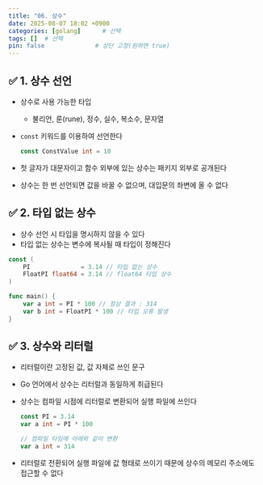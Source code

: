 ```yaml
---
title: "06. 상수"
date: 2025-08-07 18:02 +0900
categories: [golang]      # 선택
tags: []  # 선택
pin: false              # 상단 고정(원하면 true)
---
```

## ✅ 1. 상수 선언

- 상수로 사용 가능한 타입
    - 불리언, 룬(rune), 정수, 실수, 복소수, 문자열
- `const` 키워드를 이용하여 선언한다
    
    ```go
    const ConstValue int = 10
    ```
    
- 첫 글자가 대문자이고 함수 외부에 있는 상수는 패키지 외부로 공개된다
- 상수는 한 번 선언되면 값을 바꿀 수 없으며, 대입문의 좌변에 올 수 없다

## ✅ 2. 타입 없는 상수

- 상수 선언 시 타입을 명시하지 않을 수 있다
- 타입 없는 상수는 변수에 복사될 때 타입이 정해진다

```go
const (
	PI              = 3.14 // 타입 없는 상수
	FloatPI float64 = 3.14 // float64 타입 상수
)

func main() {
	var a int = PI * 100 // 정상 결과 : 314
	var b int = FloatPI * 100 // 타입 오류 발생
}
```

## ✅ 3. 상수와 리터럴

- 리터럴이란 고정된 값, 값 자체로 쓰인 문구
- Go 언어에서 상수는 리터럴과 동일하게 취급된다
- 상수는 컴파일 시점에 리터럴로 변환되어 실행 파일에 쓰인다
    
    ```go
    const PI = 3.14
    var a int = PI * 100
    
    // 컴파일 타임에 아래와 같이 변환
    var a int = 314
    ```
    
- 리터럴로 전환되어 실행 파일에 값 형태로 쓰이기 때문에 상수의 메모리 주소에도 접근할 수 없다